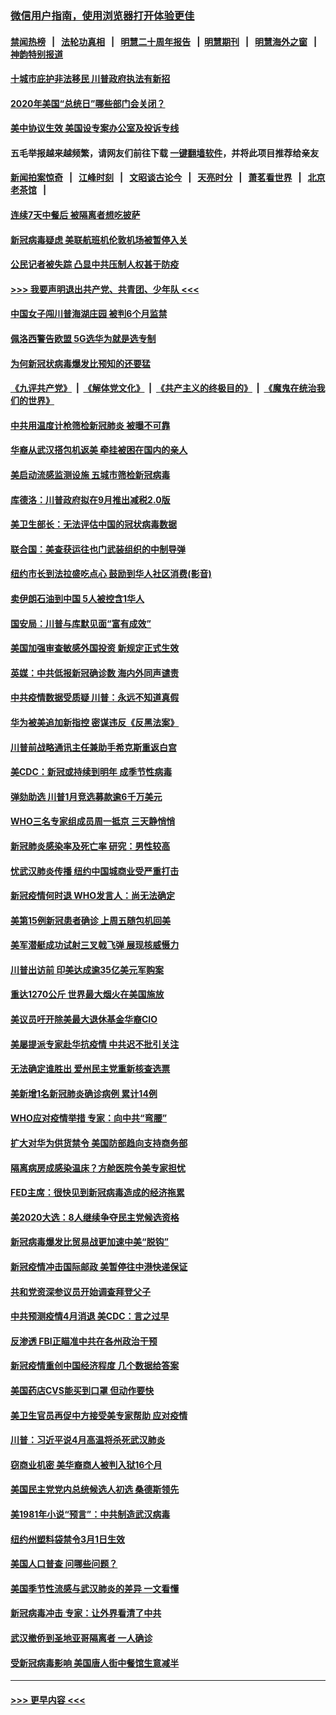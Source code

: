 ### [微信用户指南，使用浏览器打开体验更佳](https://github.com/gfw-breaker/banned-news1/blob/master/indexes/wechat-guide.md?t=0)
#### [禁闻热榜](热点新闻.md?t=0)  &nbsp;&nbsp;|&nbsp;&nbsp; [法轮功真相](https://github.com/gfw-breaker/truth/blob/master/README.md?t=0) &nbsp;&nbsp;|&nbsp;&nbsp; [明慧二十周年报告](https://github.com/gfw-breaker/mh-reports/blob/master/README.md?t=0) &nbsp;&nbsp;|&nbsp;&nbsp;[明慧期刊](https://github.com/gfw-breaker/mh-qikan) &nbsp;&nbsp;|&nbsp;&nbsp; [明慧海外之窗](https://github.com/gfw-breaker/mh-news/blob/master/README.md?t=0) &nbsp;&nbsp;|&nbsp;&nbsp; [神韵特别报道](https://github.com/gfw-breaker/mh-news/blob/master/shenyun.md?t=0)
#### [十城市庇护非法移民 川普政府执法有新招](../pages/nsc412/n11870410.md?t=02151333) 
#### [2020年美国“总统日”哪些部门会关闭？](../pages/nsc412/n11870148.md?t=02151333) 
#### [美中协议生效 美国设专案办公室及投诉专线](../pages/nsc412/n11870266.md?t=02151333) 
#### 五毛举报越来越频繁，请网友们前往下载 [一键翻墙软件](https://github.com/gfw-breaker/ssr-accounts)，并将此项目推荐给亲友
#### [新闻拍案惊奇](https://github.com/gfw-breaker/banned-news1/blob/master/pages/link4.md) &nbsp;&nbsp;|&nbsp;&nbsp; [江峰时刻](https://github.com/gfw-breaker/banned-news1/blob/master/pages/link4.md) &nbsp;&nbsp;|&nbsp;&nbsp; [文昭谈古论今](https://github.com/gfw-breaker/banned-news1/blob/master/pages/link4.md) &nbsp;&nbsp;|&nbsp;&nbsp; [天亮时分](https://github.com/gfw-breaker/banned-news1/blob/master/pages/link4.md) &nbsp;&nbsp;|&nbsp;&nbsp; [萧茗看世界](https://github.com/gfw-breaker/banned-news1/blob/master/pages/link4.md) &nbsp;&nbsp;|&nbsp;&nbsp; [北京老茶馆](https://github.com/gfw-breaker/banned-news1/blob/master/pages/link4.md) &nbsp;&nbsp;|&nbsp;&nbsp; 
#### [连续7天中餐后 被隔离者想吃披萨](../pages/nsc412/n11870243.md?t=02151333) 
#### [新冠病毒疑虑 美联航班机伦敦机场被暂停入关](../pages/nsc412/n11870015.md?t=02151333) 
#### [公民记者被失踪 凸显中共压制人权甚于防疫](../pages/nsc412/n11870042.md?t=02151333) 
#### [>>> 我要声明退出共产党、共青团、少年队 <<<](https://github.com/begood0513/goodnews/blob/master/quit/letter.md) 
#### [中国女子闯川普海湖庄园 被判6个月监禁](../pages/nsc412/n11869919.md?t=02151333) 
#### [佩洛西警告欧盟 5G选华为就是选专制](../pages/nsc412/n11869898.md?t=02151333) 
#### [为何新冠状病毒爆发比预知的还要猛](../pages/nsc412/n11869828.md?t=02151333) 
#### [《九评共产党》](https://github.com/begood0513/9ping.md/blob/master/README.md) &nbsp;|&nbsp; [《解体党文化》](../../../../jtdwh.md/blob/master/README.md)  &nbsp;|&nbsp; [《共产主义的终极目的》](../../../../gczydzjmd.md/blob/master/README.md) &nbsp;|&nbsp; [《魔鬼在统治我们的世界》](../../../../mgztzwmdsj.md/blob/master/README.md) 
#### [中共用温度计枪筛检新冠肺炎 被曝不可靠](../pages/nsc412/n11869707.md?t=02151333) 
#### [华裔从武汉搭包机返美 牵挂被困在国内的亲人](../pages/nsc412/n11869711.md?t=02151333) 
#### [美启动流感监测设施 五城市筛检新冠病毒](../pages/nsc412/n11869689.md?t=02151333) 
#### [库德洛：川普政府拟在9月推出减税2.0版](../pages/nsc412/n11869627.md?t=02151333) 
#### [美卫生部长：无法评估中国的冠状病毒数据](../pages/nsc412/n11869301.md?t=02151333) 
#### [联合国：美查获运往也门武装组织的中制导弹](../pages/nsc412/n11868677.md?t=02151333) 
#### [纽约市长到法拉盛吃点心  鼓励到华人社区消费(影音)](../pages/nsc412/n11868197.md?t=02151333) 
#### [卖伊朗石油到中国  5人被控含1华人](../pages/nsc412/n11867988.md?t=02151333) 
#### [国安局：川普与库默见面“富有成效”](../pages/nsc412/n11867976.md?t=02151333) 
#### [美国加强审查敏感外国投资 新规定正式生效](../pages/nsc412/n11868041.md?t=02151333) 
#### [英媒：中共低报新冠确诊数 海内外同声谴责](../pages/nsc412/n11867421.md?t=02151333) 
#### [中共疫情数据受质疑 川普：永远不知道真假](../pages/nsc412/n11867195.md?t=02151333) 
#### [华为被美追加新指控 密谋违反《反黑法案》](../pages/nsc412/n11867191.md?t=02151333) 
#### [川普前战略通讯主任兼助手希克斯重返白宫](../pages/nsc412/n11867104.md?t=02151333) 
#### [美CDC：新冠或持续到明年 成季节性病毒](../pages/nsc412/n11867279.md?t=02151333) 
#### [弹劾助选 川普1月竞选募款逾6千万美元](../pages/nsc412/n11866950.md?t=02151333) 
#### [WHO三名专家组成员周一抵京 三天静悄悄](../pages/nsc412/n11866947.md?t=02151333) 
#### [新冠肺炎感染率及死亡率 研究：男性较高](../pages/nsc412/n11866956.md?t=02151333) 
#### [忧武汉肺炎传播 纽约中国城商业受严重打击](../pages/nsc412/n11866902.md?t=02151333) 
#### [新冠疫情何时退 WHO发言人：尚无法确定](../pages/nsc412/n11866864.md?t=02151333) 
#### [美第15例新冠患者确诊 上周五随包机回美](../pages/nsc412/n11866852.md?t=02151333) 
#### [美军潜艇成功试射三叉戟飞弹 展现核威慑力](../pages/nsc412/n11866046.md?t=02151333) 
#### [川普出访前 印美达成逾35亿美元军购案](../pages/nsc412/n11865444.md?t=02151333) 
#### [重达1270公斤 世界最大烟火在美国施放](../pages/nsc412/n11865198.md?t=02151333) 
#### [美议员吁开除美最大退休基金华裔CIO](../pages/nsc412/n11865230.md?t=02151333) 
#### [美屡提派专家赴华抗疫情 中共迟不批引关注](../pages/nsc412/n11864719.md?t=02151333) 
#### [无法确定谁胜出 爱州民主党重新核查选票](../pages/nsc412/n11864830.md?t=02151333) 
#### [美新增1名新冠肺炎确诊病例 累计14例](../pages/nsc412/n11864893.md?t=02151333) 
#### [WHO应对疫情举措 专家：向中共“弯腰”](../pages/nsc412/n11864727.md?t=02151333) 
#### [扩大对华为供货禁令 美国防部趋向支持商务部](../pages/nsc412/n11864773.md?t=02151333) 
#### [隔离病房成感染温床？方舱医院令美专家担忧](../pages/nsc412/n11864575.md?t=02151333) 
#### [FED主席：很快见到新冠病毒造成的经济拖累](../pages/nsc412/n11864507.md?t=02151333) 
#### [美2020大选：8人继续争夺民主党候选资格](../pages/nsc412/n11864327.md?t=02151333) 
#### [新冠病毒爆发比贸易战更加速中美“脱钩”](../pages/nsc412/n11864470.md?t=02151333) 
#### [新冠疫情冲击国际邮政 美暂停往中港快递保证](../pages/nsc412/n11864207.md?t=02151333) 
#### [共和党资深参议员开始调查拜登父子](../pages/nsc412/n11863984.md?t=02151333) 
#### [中共预测疫情4月消退 美CDC：言之过早](../pages/nsc412/n11864310.md?t=02151333) 
#### [反渗透 FBI正瞄准中共在各州政治干预](../pages/nsc412/n11864300.md?t=02151333) 
#### [新冠疫情重创中国经济程度 几个数据给答案](../pages/nsc412/n11864203.md?t=02151333) 
#### [美国药店CVS能买到口罩 但动作要快](../pages/nsc412/n11862438.md?t=02151333) 
#### [美卫生官员再促中方接受美专家帮助 应对疫情](../pages/nsc412/n11864043.md?t=02151333) 
#### [川普：习近平说4月高温将杀死武汉肺炎](../pages/nsc412/n11860814.md?t=02151333) 
#### [窃商业机密 美华裔商人被判入狱16个月](../pages/nsc412/n11863911.md?t=02151333) 
#### [美国民主党党内总统候选人初选 桑德斯领先](../pages/nsc412/n11863475.md?t=02151333) 
#### [美1981年小说“预言”：中共制造武汉病毒](../pages/nsc412/n11863306.md?t=02151333) 
#### [纽约州塑料袋禁令3月1日生效](../pages/nsc412/n11862832.md?t=02151333) 
#### [美国人口普查  问哪些问题？](../pages/nsc412/n11862808.md?t=02151333) 
#### [美国季节性流感与武汉肺炎的差异 一文看懂](../pages/nsc412/n11862428.md?t=02151333) 
#### [新冠病毒冲击 专家：让外界看清了中共](../pages/nsc412/n11862280.md?t=02151333) 
#### [武汉撤侨到圣地亚哥隔离者 一人确诊](../pages/nsc412/n11862460.md?t=02151333) 
#### [受新冠病毒影响 美国唐人街中餐馆生意减半](../pages/nsc412/n11861940.md?t=02151333) 

----
#### [ >>> 更早内容 <<< ](../indexes/nsc412-earlier.md)

